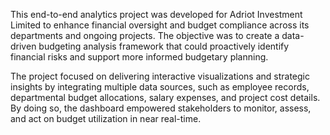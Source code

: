 This end-to-end analytics project was developed for Adriot Investment Limited to enhance financial oversight and budget compliance across its departments and ongoing projects. The objective was to create a data-driven budgeting analysis framework that could proactively identify financial risks and support more informed budgetary planning.

The project focused on delivering interactive visualizations and strategic insights by integrating multiple data sources, such as employee records, departmental budget allocations, salary expenses, and project cost details. By doing so, the dashboard empowered stakeholders to monitor, assess, and act on budget utilization in near real-time.

